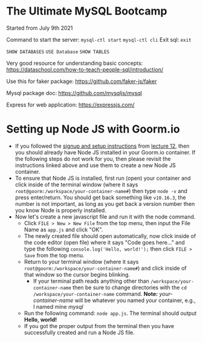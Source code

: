 # The Ultimate MySQL Bootcamp

Started from July 9th 2021

Command to start the server: `mysql-ctl start` `mysql-ctl cli`
Exit sql: `exit`

`SHOW DATABASES`
`USE Database`
`SHOW TABLES`

Very good resource for understanding basic concepts: 
https://dataschool.com/how-to-teach-people-sql/introduction/

Use this for faker package: https://github.com/faker-js/faker 

Mysql package doc: https://github.com/mysqljs/mysql

Express for web application: https://expressjs.com/

# Setting up Node JS with Goorm.io

- If you followed the [signup and setup instructions](https://gist.github.com/nax3t/2773378c4d1bada8d66d12f4d5210248) from [lecture 12](https://www.udemy.com/course/the-ultimate-mysql-bootcamp-go-from-sql-beginner-to-expert/learn/lecture/7061932#overview), then you should already have Node JS installed in your Goorm.io container. If the following steps do not work for you, then please revisit the instructions linked above and use them to create a new Node JS container.
- To ensure that Node JS is installed, first run (open) your container and click inside of the terminal window (where it says `root@goorm:/workspace/your-container-name#`) then type `node -v` and press enter/return. You should get back something like `v10.16.3`, the number is not important, as long as you get back a version number then you know Node is properly installed.
- Now let's create a new javascript file and run it with the node command.
	- Click `FILE > New > New File` from the top menu, then input the File Name as `app.js` and click "OK".
	- The newly created file should open automatically, now click inside of the code editor (open file) where it says "Code goes here..." and type the following `console.log('Hello, world!');` then click `FILE > Save` from the top menu.
	- Return to your terminal window (where it says `root@goorm:/workspace/your-container-name#`) and click inside of that window so the cursor begins blinking.
		- If your terminal path reads anything other than `/workspace/your-container-name` then be sure to change directories with the `cd /workspace/your-container-name` command. **Note:** *your-container-name* will be whatever you named your container, e.g., I named mine *mysql*
	- Run the following command: `node app.js`. The terminal should output **Hello, world!**
	- If you got the proper output from the terminal then you have successfully created and run a Node JS file.
